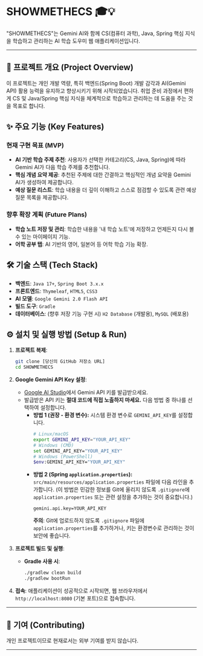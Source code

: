 # SHOWMETHECS 🎓💡

"SHOWMETHECS"는 Gemini AI와 함께 CS(컴퓨터 과학), Java, Spring 핵심 지식을 학습하고 관리하는 AI 학습 도우미 웹 애플리케이션입니다.

---

## 🚀 프로젝트 개요 (Project Overview)

이 프로젝트는 개인 개발 역량, 특히 백엔드(Spring Boot) 개발 감각과 AI(Gemini API) 활용 능력을 유지하고 향상시키기 위해 시작되었습니다. 취업 준비 과정에서 편하게 CS 및 Java/Spring 핵심 지식을 체계적으로 학습하고 관리하는 데 도움을 주는 것을 목표로 합니다.

## ✨ 주요 기능 (Key Features)

### 현재 구현 목표 (MVP)
* **AI 기반 학습 주제 추천**: 사용자가 선택한 카테고리(CS, Java, Spring)에 따라 Gemini AI가 다음 학습 주제를 추천합니다.
* **핵심 개념 요약 제공**: 추천된 주제에 대한 간결하고 핵심적인 개념 요약을 Gemini AI가 생성하여 제공합니다.
* **예상 질문 리스트**: 학습 내용을 더 깊이 이해하고 스스로 점검할 수 있도록 관련 예상 질문 목록을 제공합니다.

### 향후 확장 계획 (Future Plans)
* **학습 노트 저장 및 관리**: 학습한 내용을 '내 학습 노트'에 저장하고 언제든지 다시 볼 수 있는 마이페이지 기능.
* **어학 공부 탭**: AI 기반의 영어, 일본어 등 어학 학습 기능 확장.

## 🛠️ 기술 스택 (Tech Stack)

* **백엔드**: `Java 17+`, `Spring Boot 3.x.x`
* **프론트엔드**: `Thymeleaf`, `HTML5`, `CSS3`
* **AI 모델**: `Google Gemini 2.0 Flash API`
* **빌드 도구**: `Gradle`
* **데이터베이스**: (향후 저장 기능 구현 시) `H2 Database` (개발용), `MySQL` (배포용)

## ⚙️ 설치 및 실행 방법 (Setup & Run)

1.  **프로젝트 복제**:
    ```bash
    git clone [당신의 GitHub 저장소 URL]
    cd SHOWMETHECS
    ```

2.  **Google Gemini API Key 설정**:
    * [Google AI Studio](https://aistudio.google.com/app/apikey)에서 Gemini API 키를 발급받으세요.
    * 발급받은 API 키는 **절대 코드에 직접 노출하지 마세요.** 다음 방법 중 하나를 선택하여 설정합니다.
        * **방법 1 (권장 - 환경 변수):** 시스템 환경 변수로 `GEMINI_API_KEY`를 설정합니다.
            ```bash
            # Linux/macOS
            export GEMINI_API_KEY="YOUR_API_KEY"
            # Windows (CMD)
            set GEMINI_API_KEY="YOUR_API_KEY"
            # Windows (PowerShell)
            $env:GEMINI_API_KEY="YOUR_API_KEY"
            ```
        * **방법 2 (Spring `application.properties`):** `src/main/resources/application.properties` 파일에 다음 라인을 추가합니다. (이 방법은 민감한 정보를 Git에 올리지 않도록 `.gitignore`에 `application.properties` 또는 관련 설정을 추가하는 것이 중요합니다.)
            ```properties
            gemini.api.key=YOUR_API_KEY
            ```
            **주의**: Git에 업로드하지 않도록 `.gitignore` 파일에 `application.properties`를 추가하거나, 키는 환경변수로 관리하는 것이 보안에 좋습니다.

3.  **프로젝트 빌드 및 실행**:
    * **Gradle 사용 시**:
        ```bash
        ./gradlew clean build
        ./gradlew bootRun
        ```

4.  **접속**:
    애플리케이션이 성공적으로 시작되면, 웹 브라우저에서 `http://localhost:8080` (기본 포트)으로 접속합니다.

---

## 🤝 기여 (Contributing)

개인 프로젝트이므로 현재로서는 외부 기여를 받지 않습니다.

---
